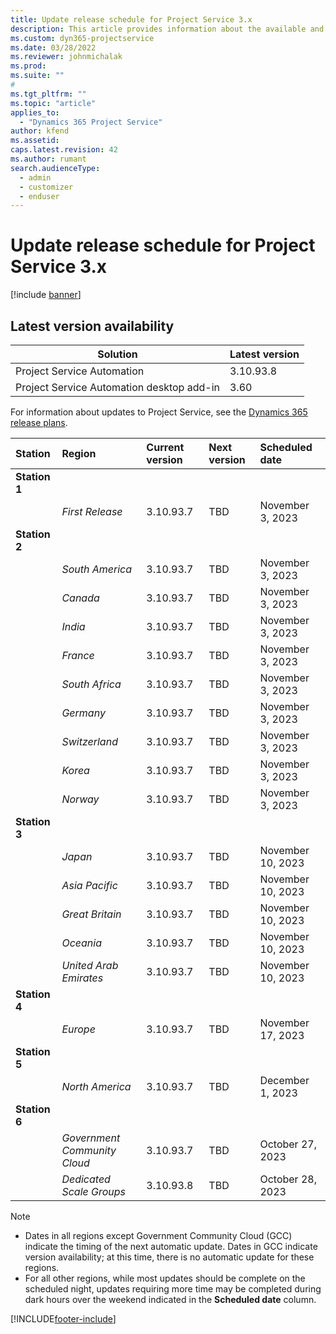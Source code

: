 ```yaml
---
title: Update release schedule for Project Service 3.x
description: This article provides information about the available and upcoming releases of Dynamics 365 Project Service Automation.
ms.custom: dyn365-projectservice
ms.date: 03/28/2022
ms.reviewer: johnmichalak
ms.prod:
ms.suite: ""
#
ms.tgt_pltfrm: ""
ms.topic: "article"
applies_to: 
  - "Dynamics 365 Project Service"
author: kfend
ms.assetid: 
caps.latest.revision: 42
ms.author: rumant
search.audienceType: 
  - admin
  - customizer
  - enduser
---
```


# Update release schedule for Project Service 3.x

[!include [banner](../includes/psa-now-project-operations.md)]

## Latest version availability

| Solution  | Latest version |
|-------|----|
| Project Service Automation    | 3.10.93.8 |
| Project Service Automation desktop add-in                | 3.60          |

For information about updates to Project Service, see the [Dynamics 365 release plans](/dynamics365/release-plans/). 

| Station  | Region | Current version | Next version |  Scheduled date
| :---     | :---   | :---            | :---         |:---   |         
|<strong>Station 1</strong> | |  |  | |
| | <i>First Release</i> | 3.10.93.7 | TBD | November 3, 2023
|<strong>Station 2</strong> | |  |  | |
| | <i>South America</i> | 3.10.93.7 | TBD | November 3, 2023
| | <i>Canada</i> | 3.10.93.7 | TBD | November 3, 2023
| | <i>India</i> | 3.10.93.7 | TBD | November 3, 2023
| | <i>France</i> | 3.10.93.7 | TBD | November 3, 2023
| | <i>South Africa</i> | 3.10.93.7 | TBD | November 3, 2023
| | <i>Germany</i> | 3.10.93.7 | TBD | November 3, 2023
| | <i>Switzerland</i> | 3.10.93.7 | TBD | November 3, 2023
| | <i>Korea</i> | 3.10.93.7 | TBD | November 3, 2023
| | <i>Norway</i> | 3.10.93.7 | TBD | November 3, 2023
|<strong>Station 3</strong> | |  |  | |
| | <i>Japan</i> | 3.10.93.7 | TBD | November 10, 2023
| | <i>Asia Pacific</i> | 3.10.93.7 | TBD | November 10, 2023
| | <i>Great Britain</i> | 3.10.93.7 | TBD | November 10, 2023
| | <i>Oceania</i> | 3.10.93.7 | TBD | November 10, 2023
| | <i>United Arab Emirates</i> | 3.10.93.7 | TBD | November 10, 2023
|<strong>Station 4</strong> | |  |  | |
| | <i>Europe</i> | 3.10.93.7 | TBD | November 17, 2023
|<strong>Station 5</strong> | |  |  | |
| | <i>North America</i> | 3.10.93.7 | TBD | December 1, 2023
|<strong>Station 6</strong> | |  |  | |
| | <i>Government Community Cloud</i> | 3.10.93.7 | TBD | October 27, 2023
| | <i>Dedicated Scale Groups</i> | 3.10.93.8 | TBD | October 28, 2023




>[!Note]
> - Dates in all regions except Government Community Cloud (GCC) indicate the timing of the next automatic update. Dates in GCC indicate version availability; at this time, there is no automatic update for these regions.
> - For all other regions, while most updates should be complete on the scheduled night, updates requiring more time may be completed during dark hours over the weekend indicated in the **Scheduled date** column.


[!INCLUDE[footer-include](../includes/footer-banner.md)]
